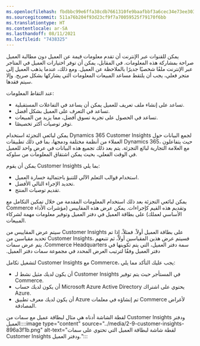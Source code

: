 ```yaml
---
ms.openlocfilehash: fbdbbc99e6ffa38cdb7661310fe9baafbbf3a6cec34e73ee303d565d87ba3001
ms.sourcegitcommit: 511a76b204f93d23cf9f7a70059525f79170f6bb
ms.translationtype: HT
ms.contentlocale: ar-SA
ms.lasthandoff: 08/11/2021
ms.locfileid: "7438325"
---
```

يمكن للقنوات عبر الإنترنت أن تقدم معلومات قيمة عن العميل دون مطالبة العميل صراحة بمشاركة هذه المعلومات. في المقابل، يمكن أن توفر اختيارات العميل في المتاجر عبر الإنترنت ملفًا شخصيًا جديرًا بالملاحظة عن العميل. ومع ذلك، عندما يذهب العميل إلى متجر فعلي، يجب أن يلتقط مساعد المبيعات المعلومات التي يشاركها بشكل صريح. وإلا سيتم فقدها.

عند التقاط المعلومات:

 -  تساعد على إنشاء ملف تعريف للعميل يمكن أن يساعد في التفاعلات المستقبلية.
 -  تساعد في التعرف على العميل بشكل أفضل.
 -  تساعد في الحصول على تجربة تسوق أفضل، مما يزيد من المبيعات.
 -  توفر توصيات أكثر تخصيصًا.

يمكن لبائعي التجزئة استخدام Dynamics 365 Customer Insights لجمع البيانات حول العملاء من أنظمة مختلفة ودمجها، بما في ذلك تطبيقات Dynamics 365، حيث يتفاعلون مع العلامة التجارية لبائع التجزئة. يتم بعد ذلك تجميع هذه البيانات في عرض واحد للعميل في الوقت الفعلي، بحيث يمكن اشتقاق المعلومات من سلوكه.

يمكن أن يقوم Customer Insights بما يلي:

 -  استخدام قوالب التعلم الآلي للتنبؤ باحتمالية خسارة العميل.
 -  تحديد الإجراء التالي الأفضل.
 -  تقديم توصيات المنتج.

يمكن لبائعي التجزئة بعد ذلك استخدام المعلومات المقدمة من خلال تمكين التكامل مع Commerce وتقديم هذه القيم كإجراءات. يمكن عرض هذه المقاييس (مؤشرات الأداء الأساسي لعملك) على بطاقة العميل في دفتر العميل وتوفير معلومات مهمة لشركاء المبيعات.

سيتم عرض المقاييس من Customer Insights على بطاقة العميل أولاً. فمثلاً، إِذا تم تحديد مقياسين من Customer Insights، فسيتم عرض هذين المقياسين أولاً، ثم تتبعهم سمة دفتر العميل، التي يتم تكوينها ‏‫في Commerce Headquarters. يتم عرض سمات دفتر العميل وفقًا لترتيب العرض المحدد في مجموعة سمات دفتر العميل.

لتشغيل تكامل Customer Insights مع Commerce، يجب عليك التأكد مما يلي:

 -  أن يكون لديك مثيل نشط لـ Customer Insights في المستأجر حيث يتم توفير Commerce.
 -  أن يكون لديك حساب Microsoft Azure Active Directory يحتوي على اشتراك Azure.
 -  أن يكون لديك معرف تطبيق Azure تم إنشاؤه في معلمات Commerce لأغراض المصادقة.

لقطة الشاشة أدناه هي مثال لبطاقة عميل مع سمات من Customer Insights ودفتر العميل::::image type="content" source="../media/2-9-customer-insights-896a3f1b.png" alt-text="لقطة شاشة لبطاقة العميل التي تحتوي على سمات Customer Insights ودفتر العميل.":::
